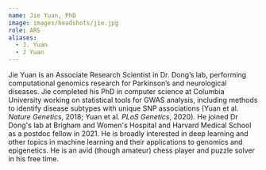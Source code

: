 ```yaml
---
name: Jie Yuan, PhD
image: images/headshots/jie.jpg
role: ARS
aliases:
  - J. Yuan
  - J Yuan
---
```


Jie Yuan is an Associate Research Scientist in Dr. Dong’s lab, performing computational genomics research for Parkinson’s and neurological diseases. Jie completed his PhD in computer science at Columbia University working on statistical tools for GWAS analysis, including methods to identify disease subtypes with unique SNP associations (Yuan et al. *Nature Genetics*, 2018; Yuan et al. *PLoS Genetics*, 2020). He joined Dr Dong's lab at Brigham and Women's Hospital and Harvard Medical School as a postdoc fellow in 2021. He is broadly interested in deep learning and other topics in machine learning and their applications to genomics and epigenetics. He is an avid (though amateur) chess player and puzzle solver in his free time.



















